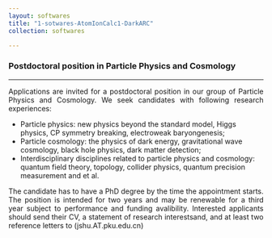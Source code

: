 ```yaml
---
layout: softwares
title: "1-sotwares-AtomIonCalc1-DarkARC"
collection: softwares

---
```


### Postdoctoral position in Particle Physics and Cosmology


- - -


<p align="justify">Applications are invited for a postdoctoral position in our group of Particle Physics and Cosmology. We seek candidates with following research experiences:</p>
					
+ Particle physics: new physics beyond the standard model, Higgs physics, CP symmetry breaking, electroweak baryongenesis;
+ Particle cosmology: the physics of dark energy, gravitational wave cosmology, black hole physics, dark matter detection;
+ Interdisciplinary disciplines related to particle physics and cosmology: quantum field theory, topology, collider physics, quantum precision measurement and et al.
				
							
<p align="justify"> The candidate has to have a PhD degree by the time the appointment starts. The position is intended for two years and may be renewable for a third year subject to performance and funding avalibility. Interested applicants should send their CV, a statement of research interestsand, and at least two reference letters to (jshu.AT.pku.edu.cn)</p>
